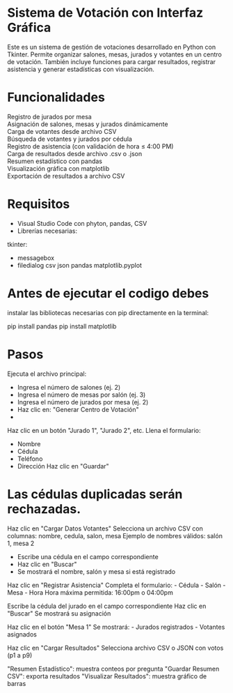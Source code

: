 # Sistema de Votación con Interfaz Gráfica

Este es un sistema de gestión de votaciones desarrollado en Python con Tkinter. Permite organizar salones, mesas, jurados y votantes en un centro de votación. También incluye funciones para cargar resultados, registrar asistencia y generar estadísticas con visualización.

# Funcionalidades

Registro de jurados por mesa  
Asignación de salones, mesas y jurados dinámicamente  
Carga de votantes desde archivo CSV  
Búsqueda de votantes y jurados por cédula  
Registro de asistencia (con validación de hora ≤ 4:00 PM)  
Carga de resultados desde archivo .csv o .json  
Resumen estadístico con pandas  
Visualización gráfica con matplotlib  
Exportación de resultados a archivo CSV

# Requisitos

- Visual Studio Code con phyton, pandas, CSV
- Librerías necesarias:

 tkinter:
-  messagebox
-  filedialog
csv
json
pandas
matplotlib.pyplot

# Antes de ejecutar el codigo debes

instalar las bibliotecas necesarias con pip directamente en la terminal:

pip install pandas 
pip install matplotlib

# Pasos

Ejecuta el archivo principal:

- Ingresa el número de salones (ej. 2)
- Ingresa el número de mesas por salón (ej. 3)
- Ingresa el número de jurados por mesa (ej. 2)
- Haz clic en: "Generar Centro de Votación"
- 

Haz clic en un botón "Jurado 1", "Jurado 2", etc.
Llena el formulario:
- Nombre
- Cédula
- Teléfono
- Dirección
Haz clic en "Guardar"
# Las cédulas duplicadas serán rechazadas.


Haz clic en "Cargar Datos Votantes"
Selecciona un archivo CSV con columnas:
    nombre, cedula, salon, mesa
Ejemplo de nombres válidos:
    salón 1, mesa 2

- Escribe una cédula en el campo correspondiente
- Haz clic en "Buscar"
- Se mostrará el nombre, salón y mesa si está registrado



Haz clic en "Registrar Asistencia"
Completa el formulario:
    - Cédula
    - Salón
    - Mesa
    - Hora 
  Hora máxima permitida: 16:00pm o 04:00pm


Escribe la cédula del jurado en el campo correspondiente
Haz clic en "Buscar"
Se mostrará su asignación


Haz clic en el botón "Mesa 1"
Se mostrará:
    - Jurados registrados
    - Votantes asignados


Haz clic en "Cargar Resultados"
Selecciona archivo CSV o JSON con votos (p1 a p9)



"Resumen Estadístico": muestra conteos por pregunta
"Guardar Resumen CSV": exporta resultados
"Visualizar Resultados": muestra gráfico de barras

